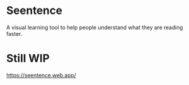# Seentence
A visual learning tool to help people understand what they are reading faster.

# Still WIP
https://seentence.web.app/
